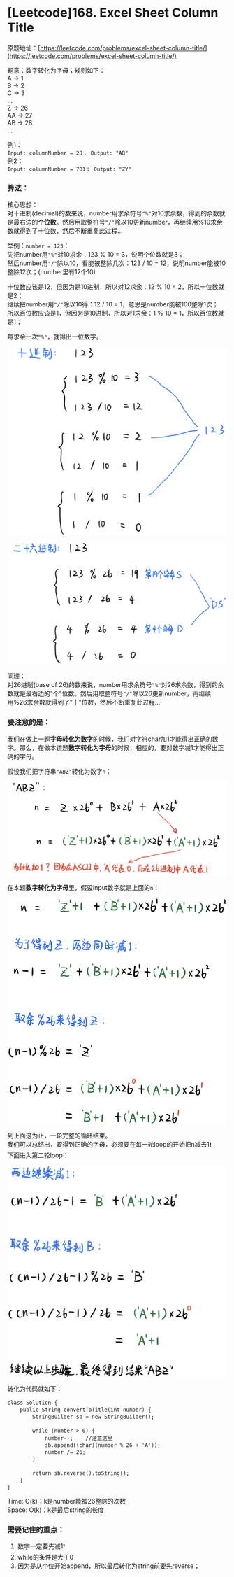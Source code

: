 # \[Leetcode\]168. Excel Sheet Column Title

原题地址：[https://leetcode.com/problems/excel-sheet-column-title/](https://leetcode.com/problems/excel-sheet-column-title/)

题意：数字转化为字母；规则如下：  
A -&gt; 1   
B -&gt; 2   
C -&gt; 3   
...   
Z -&gt; 26   
AA -&gt; 27   
AB -&gt; 28   
...

例1：  
`Input: columnNumber = 28； Output: "AB"`  
例2：  
`Input: columnNumber = 701； Output: "ZY"`



### 算法：

核心思想：  
对十进制\(decimal\)的数来说，number用求余符号`"%"`对10求余数，得到的余数就是最右边的**个位数**。然后用取整符号`"/"`除以10更新number，再继续用%10求余数就得到了十位数，然后不断重复此过程...

举例：`number = 123`：  
先把number用`"%"`对10求余：123 % 10 = 3，说明个位数就是3；  
然后number用`"/"`除以10，看能被整除几次：123 / 10 = 12，说明number能被10整除12次；\(number里有12个10\)

十位数应该是12，但因为是10进制，所以对12求余：12 % 10 = 2，所以十位数就是2；  
继续把number用`"/"`除以10得：12 / 10 = 1，意思是number能被100整除1次；  
所以百位数应该是1，但因为是10进制，所以对1求余：1 % 10 = 1，所以百位数就是1；

每求余一次`"%"`，就得出一位数字。

![](../.gitbook/assets/img_6403.jpg)



![](../.gitbook/assets/img_6405.jpg)

同理：  
对26进制\(base of 26\)的数来说，number用求余符号`"%"`对26求余数，得到的余数就是最右边的"个"位数。然后用取整符号`"/"`除以26更新number，再继续用%26求余数就得到了"十"位数，然后不断重复此过程...

### 要注意的是：

我们在做上一题**字母转化为数字**的时候，我们对字符char加1才能得出正确的数字。那么，在做本道题**数字转化为字母**的时候，相应的，要对数字减1才能得出正确的字母。

假设我们把字符串`"ABZ"`转化为数字`n`：

![](../.gitbook/assets/img_6413.jpg)



在本题**数字转化为字母**里，假设input数字就是上面的`n`：

![](../.gitbook/assets/img_6416.jpg)

到上面这为止，一轮完整的循环结束。  
我们可以总结出，要得到正确的字母，必须要在每一轮loop的开始把n减去1❗️  
下面进入第二轮loop：

![](../.gitbook/assets/img_64181.jpg)

转化为代码就如下：

```text
class Solution {
    public String convertToTitle(int number) {
        StringBuilder sb = new StringBuilder();
        
        while (number > 0) {
            number--;    //注意这里
            sb.append((char)(number % 26 + 'A'));
            number /= 26;
        }

        return sb.reverse().toString();
    }
}
```

Time: O\(k\)；k是number能被26整除的次数  
Space: O\(k\)；k是最后string的长度



### 需要记住的重点：

1. 数字一定要先减1❗️
2. while的条件是大于0
3. 因为是从个位开始append，所以最后转化为string前要先reverse；






